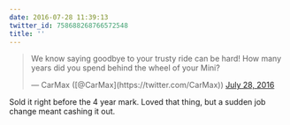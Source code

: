 ```yaml
---
date: 2016-07-28 11:39:13
twitter_id: 758688268766572548
title: ''
---
```


<blockquote class="twitter-tweet"><p lang="en" dir="ltr">We know saying goodbye to your trusty ride can be hard! How many years did you spend behind the wheel of your Mini?</p>&mdash; CarMax ([@CarMax](https://twitter.com/CarMax)) <a href="https://twitter.com/CarMax/status/758687821771276288?ref_src=twsrc%5Etfw">July 28, 2016</a></blockquote>
<script async src="https://platform.twitter.com/widgets.js" charset="utf-8"></script>

Sold it right before the 4 year mark. Loved that thing, but a sudden job change meant cashing it out.
